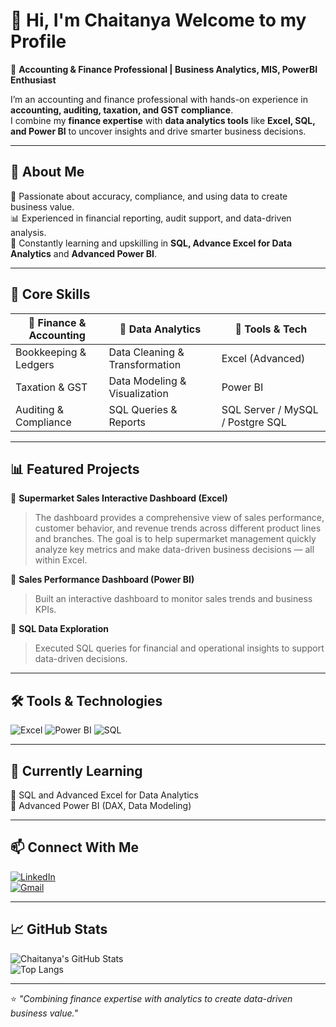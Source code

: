 # 👋 Hi, I'm Chaitanya Welcome to my Profile 

💼 **Accounting & Finance Professional | Business Analytics, MIS, PowerBI Enthusiast**  

I’m an accounting and finance professional with hands-on experience in **accounting, auditing, taxation, and GST compliance**.  
I combine my **finance expertise** with **data analytics tools** like **Excel, SQL, and Power BI** to uncover insights and drive smarter business decisions.  

---

## 🧠 About Me  
🎯 Passionate about accuracy, compliance, and using data to create business value.  
📊 Experienced in financial reporting, audit support, and data-driven analysis.  
🚀 Constantly learning and upskilling in **SQL, Advance Excel for Data Analytics** and **Advanced Power BI**.  

---

## 🧮 Core Skills  
| 💼 Finance & Accounting | 🧩 Data Analytics | 🧰 Tools & Tech |
|--------------------------|------------------|----------------|
| Bookkeeping & Ledgers | Data Cleaning & Transformation | Excel (Advanced) |
| Taxation & GST | Data Modeling & Visualization | Power BI |
| Auditing & Compliance | SQL Queries & Reports | SQL Server / MySQL / Postgre SQL |

---

## 📊 Featured Projects  
🔹 **Supermarket Sales Interactive Dashboard (Excel)**  
> The dashboard provides a comprehensive view of sales performance, customer behavior, and revenue trends across different product lines and branches.
The goal is to help supermarket management quickly analyze key metrics and make data-driven business decisions — all within Excel.  

🔹 **Sales Performance Dashboard (Power BI)**  
> Built an interactive dashboard to monitor sales trends and business KPIs.  

🔹 **SQL Data Exploration**  
> Executed SQL queries for financial and operational insights to support data-driven decisions.  

---

## 🛠️ Tools & Technologies  
![Excel](https://img.shields.io/badge/Excel-217346?style=for-the-badge&logo=microsoft-excel&logoColor=white)
![Power BI](https://img.shields.io/badge/Power%20BI-F2C811?style=for-the-badge&logo=power-bi&logoColor=black)
![SQL](https://img.shields.io/badge/SQL-025E8C?style=for-the-badge&logo=postgresql&logoColor=white)

---

## 🌱 Currently Learning  
📘 SQL and Advanced Excel for Data Analytics  
📗 Advanced Power BI (DAX, Data Modeling)  

---

## 📫 Connect With Me  
[![LinkedIn](https://img.shields.io/badge/LinkedIn-0077B5?style=for-the-badge&logo=linkedin&logoColor=white)](https://www.linkedin.com/in/chaitanya-hegde-8a6363288)  
[![Gmail](https://img.shields.io/badge/Email-D14836?style=for-the-badge&logo=gmail&logoColor=white)](mailto:vhchaitanya003@gmail.com)

---

## 📈 GitHub Stats  
![Chaitanya's GitHub Stats](https://github-readme-stats.vercel.app/api?username=yourusername&show_icons=true&theme=tokyonight)  
![Top Langs](https://github-readme-stats.vercel.app/api/top-langs/?username=yourusername&layout=compact&theme=tokyonight)

---

⭐ *"Combining finance expertise with analytics to create data-driven business value."*

